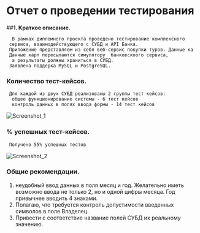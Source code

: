 # Отчет о проведении тестирования
##**1. Краткое описание.**

      В рамках дипломного проекта проведено тестирование комплексного
     сервиса, взаимодействующего с СУБД и API Банка.
     Приложение представляем из себя веб-сервис покупки туров. Данные ка
     Данные карт пересылаются симулятору  банковскоого сервиса,
      а результаты должны храниться в СУБД.
     Заявлена поддерка MySQL и PostgreSQL. 
###  Количество тест-кейсов.
     Для каждой из двух CУБД реализованы 2 группы тест кейсов:
      общее функционирование системы - 6 тест кейсов
      контроль данных в полях ввода формы - 14 тест кейсов 
![Screenshot_1](https://user-images.githubusercontent.com/73792290/113932904-a1f9fd80-97fc-11eb-90c4-2b1b238c40a6.png)
 
###  % успешных тест-кейсов.
     Получено 55% успешных тестов
![Screenshot_2](https://user-images.githubusercontent.com/73792290/113932615-7d058a80-97fc-11eb-9ff4-0f8fd0ebaad4.png)

### Общие рекомендации.
1. неудобный ввод данных в поля месяц и год. Желательно 
   иметь возможно ввода не только 2, но и одной цифры месяца.
   Год привычнее вводить 4 знаками.
1. Полагаю, что требуется контроль допустимости введенных
   символов в поле Владелец.
1. Привести с соответствие название полей CУБД их реальному значению.
     
